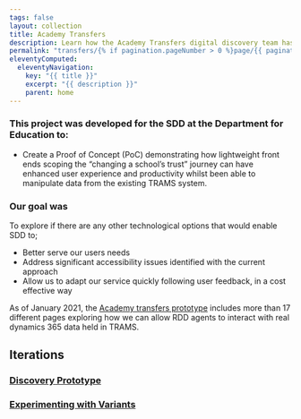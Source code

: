 ```yaml
---
tags: false
layout: collection
title: Academy Transfers
description: Learn how the Academy Transfers digital discovery team has started a GDS style application.
permalink: "transfers/{% if pagination.pageNumber > 0 %}page/{{ pagination.pageNumber + 1 }}{% endif %}/"
eleventyComputed:
  eleventyNavigation:
    key: "{{ title }}"
    excerpt: "{{ description }}"
    parent: home
---
```


### This project was developed for the SDD at the Department for Education to:

* Create a Proof of Concept (PoC) demonstrating how lightweight front ends scoping the “changing a school’s trust” journey can have enhanced user experience and productivity whilst been able to manipulate data from the existing TRAMS system.

### Our goal was 

To explore if there are any other technological options that would enable SDD to;

* Better serve our users needs
* Address significant accessibility issues identified with the current approach
* Allow us to adapt our service quickly following user feedback, in a cost effective way

As of January 2021, the [Academy transfers prototype](https://academy-transfers-prototype.london.cloudapps.digital) includes more than 17 different pages exploring how we can allow RDD agents to interact with real dynamics 365 data held in TRAMS.


## Iterations

### [Discovery Prototype](academy-transfers-prototype/)

### [Experimenting with Variants](variants/)
